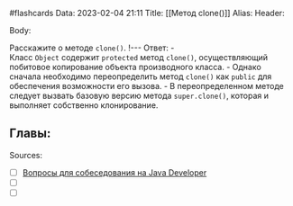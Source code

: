 #flashcards
Data: 2023-02-04 21:11
Title: [[Метод clone()]]
Alias:
Header:




Body:


Расскажите о методе `clone()`.
!---
Ответ:
	- Класс `Object` содержит `protected` метод `clone()`, осуществляющий побитовое копирование объекта производного класса.
	- Однако сначала необходимо переопределить метод `clone()` как `public` для обеспечения возможности его вызова.
	- В переопределенном методе следует вызвать базовую версию метода `super.clone()`, которая и выполняет собственно клонирование.
<!--SR:!2023-03-14,3,210-->



Главы:
-


Sources:
- [ ] [Вопросы для собеседования на Java Developer](https://github.com/enhorse/java-interview/blob/master/README.md#%D0%9E%D0%9E%D0%9F)
- [ ] []()
- [ ] []()
